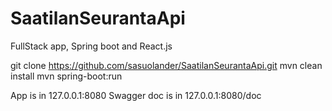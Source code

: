 # SaatilanSeurantaApi
FullStack app, Spring boot and React.js

git clone https://github.com/sasuolander/SaatilanSeurantaApi.git
mvn clean install 
mvn spring-boot:run

App is in 127.0.0.1:8080
Swagger doc is in 127.0.0.1:8080/doc
